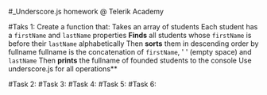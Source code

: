 #_Underscore.js homework @ Telerik Academy

#Taks 1:
 Create a function that:
 Takes an array of students
 Each student has a `firstName` and `lastName` properties
 **Finds** all students whose `firstName` is before their `lastName` alphabetically
 Then **sorts** them in descending order by fullname
 fullname is the concatenation of `firstName`, ' ' (empty space) and `lastName`
 Then **prints** the fullname of founded students to the console
 Use underscore.js for all operations**
 
#Task 2:
#Task 3:
#Task 4:
#Task 5:
#Task 6:
